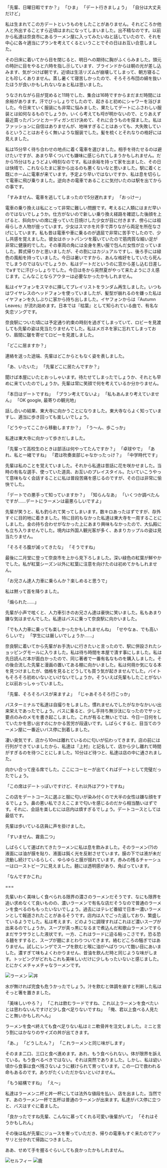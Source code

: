 <!-- textlint-disable -->

「先輩、日曜日暇ですか？」 
「ひま」
「デート行きましょう」
「自分は大丈夫だけど」

私は生まれてこの方デートというものをしたことがありません。それどころか他人と外出することすら近頃はまれになってしまいました。出不精なのです。以前から私達は奈良市にあるラーメン屋に入ってみたいねと話していたので、それを中心に各々適当にプランを考えてくるということでその日はお互い合意しました。

その日床に着いてから目を閉じると、明日への期待に胸がふくらみました。頭元の時計に目をやると六時を指し示しています、ブラインドからは朝の光が差し込みます、気がつけば朝です。近頃は生活リズムが崩壊してしまって、朝方寝ることも珍しくありません。蒸し暑くて寝苦しかったので、そろそろ布団の綿を抜いたほうが良いかもしれないなぁと私は思いました。

うなされながら目が覚めると11時でした、集合は16時ですからまだまだ時間には余裕があります。汗でびっしょりでしたので、起きると初めにシャワーを浴びました。今日来ていく服装にも非常に悩みました、果たしてデートにふさわしい服装とは如何なるものでしょうか。いくら考えても埒が明かないので、とりあえず最近買ったパンツとカーディガンだけ決めて、それに合うものを探ました。私はファッションに自信はありませんが、地味すぎることはあっても、大失敗しているということはおそらく無いような服装でした。髪を梳くとそれなりの格好には見えました。

私は15分早く待ち合わせの地点に着く電車を選びました。相手を待たせるのは避けたいですが、あまり早くついても嫌味に感じられてしまうかもしれません。だから15分はちょうどよい時刻なのです。私は余裕を持って家を出ました、その日は快晴で、これならたまに家から出るのも悪くないなと思いました。駅に着くと既にホームに電車が来ています。予定より早いではないですか、私は息を切らして電車に飛び乗りました。逆向きの電車であることに気付いたのは駅を出てからの事です。 

「すみません、電車を逃してしまったので5分遅れます」 
「おっけー」

電車の乗り換えは私にとって非常に難しい問題です。考えるに人類にはまだ早いのではないでしょうか。仕方がないので新しい乗り換え経路を確認した後顔を上げると、斜向かいの席に座っていた日焼けした少女が目に付きます、傍らには祖母らしき人物が座っています。少女はスマホを片手で弄りながら両足を所在なさげにしています。私も昔は電車や車に乗るのが退屈で非常に苦手でしたので、少し共感を覚えました。彼女はホットパンツを履いていたので筋肉質な細い足が非常に健康的でした。その車両の角には全身を黒い服で包んだ女性が立っていました。葬式帰りかと思いましたが、その割にはカジュアルですし、後ろ手には緑色の風船を持っていました。今日は暑いですから、あんな格好をしていたら死んでしまうのではないでしょうか、私はデートだというのに窓から差し込む日差しでaすでに汗びっしょりでした。今日は冬から突然夏がやって来たようにさえ感じます。こんなことならアウターは必要なかったかもしれません。

私はイヤフォンをスマホに挿してプレイリストをランダム再生しました。いつもはワイヤレスのヘッドフォンを使っていましたが、髪型が崩れるのを嫌った私はイヤフォンを久しぶりに家から持ち出しました。イヤフォンからは『Autumn Leaves』が流れ始めます。日本では『枯葉』として知られている曲で、有名な失恋ソングです。 

奈良駅についた頃には予定通り約束の時刻を過ぎてしまっていて、ロビーを見渡しても先輩の姿は見当たりませんでした。私はメガネを家に忘れてしまっており、眉間に皺を寄せてロビーを見渡しました。

「どこに居ますか？」

連絡を送った途端、先輩はどこからともなく姿を表しました。

「あ、いたいた」
「先輩どこに居たんですか？」

聞けば本屋にいたとおっしゃいます。待たせてしまったでしょうか、それとも早めに来ていたのでしょうか。先輩は常に笑顔で何を考えているか分かりません。

「本日はデートですね」
「プラン考えてないよ」
「私もあんまり考えていません」
「OK google, 最寄りの観光地」

話し合いの結果、東大寺に向かうことになりました。東大寺ならよく知っていますし、適当に歩き回っても楽しいでしょう。

「どうやってここから移動しますか？」
「う〜ん、歩こっか」

私達は東大寺に向かって歩きだしました。

「先輩って高校生のときは部活は何やってたんですか？」
「卓球やで」
「あれ、私と一緒ですね」
「君は吹奏楽部じゃなかったっけ？」
「中学時代です」

先輩は私のことを覚えていました。それから私達は昔話に花を咲かせました。当時の有名な選手、使っていた道具、お互いのプレイスタイル。たいていこうやって意味もなく会話することに私は普段苦痛を感じるのですが、その日は非常に愉快でした。

「デートでの悪手って知っていますか？」
「知らんなあ」
「いくつか調べたんですが……デートにラーメンは最悪らしいですよ」

先輩が笑うと、私も釣られて笑ってしまいます。数キロあったはずですが、存外すぐに目的地に着きました。特に目的もなかった私達は東大寺を一周することにしました。金の持ち合わせがなかった上にあまり興味もなかったので、大仏殿にも立ち入りませんでした。境内は外国人観光客が多く、あまりカップルの姿は見当たりません。

「そろそろ腹が減ってきたな」
「そうですね」

最後に二月堂に登って奈良市を上から見下ろしました。深い緑色の紅葉が鮮やかでした。私が紅葉シーズン以外に紅葉に注意を向けたのは初めてかもしれません。

「お兄さん達人力車に乗らんか？楽しめると思うで」

私は黙って首を降りました。

「煽られた……」

先輩が小声で呟くと、人力車引きのお兄さん達は豪快に笑いました。私もあまり嫌な気はませんでした。私達はバスに乗って奈良駅に向かいました。

「でも人力車に乗っても楽しかったかもしれませんね」
「せやなぁ、でも高いらしいで」
「学生には厳しいでしょうか……」

奈良駅に着いてから先輩がお手洗いに行きたいと言ったので、駅に併設されたショッピングモールに入りました。私は待ち時間を本屋で潰す事にしました。私は先日読んだ本が面白かったので、同じ著者で一番有名なものを購入しました。その後合流した先輩と漫画の置いてある棚に向かいました。私は何冊か気になる本を見つけましたが、価格を見るとどうしても買う気が起きませんでした。バイトもそろそろ初めいないといけないでしょうか。そういえば先輩もしたことがないと以前おっしゃっていました。

「先輩、そろそろバスが来ますよ」
「じゃあそろそろ行こっか」

バスターミナルで私達は自撮りをしました。慣れませんでしたがなかなかいい出来栄えであったでしょう。バスに乗ると、少し手持ち無沙汰になったのでサッと要点のみのメモを書き起こしました。これが有ると無いとでは、今日一日何をしていたかを思い出すのにかかる苦労が段違いです。しばらくすると、目当てのラーメン屋に一番近いバス停に到着しました。

凄い臭気です、店から10mは離れているのに匂いが伝わってきます。店の前には行列ができていましたから、私達は『上村』と記名して、店から少し離れて時間がすぎるのを待つことにしました。10分ほど待つと、私達は店の中に通されました。

向かい合って座る席でした。ここにコーヒーが出てくればデートとして完璧だったでしょう。

「この席はデートっぽいですけど、それ以外はアウトですね」


この店をデートコースに選ぶと服に匂いが染み付くので大半の女性は嫌な顔をするでしょう。鼻の悪い私でさえここまで匂いを感じるのだから相当酷いはずです。それに、会話を楽しむには店内は煩すぎるでしょう。デートコースとしては最低です。

先輩は歩いている店員に声を掛けました。

「すいません、霧島二つ」

しばらくして運ばれてきたラーメンに私は息を飲みました。そのラーメン(?)の液面には油が膜を貼り、液面は鈍く光を反射させています。膜の下では液が未だ流動し続けているらしく、ゆらゆらと膜が揺れています。赤みの残るチャーシューはローストビーフに見えました。麺には透明感があり、角ばっています。

「なんですかこれ」

===

先輩いわく美味しく食べられる限界の濃さのラーメンだそうです、なにも限界を追い求めなくて良いものの、濃いラーメンで有名な店だそうなので普通のラーメンを食べるのももったいないでしょう。過去にはテレビ番組で日本一濃いラーメンとして報道されたことがあるそうです。店内は人でごった返しており、繁盛しているようでした。私は考えます、どのように調理すればこれほど濃いスープが出来るのでしょうか。スープが真っ黒になるまで煮込んだ和歌山ラーメンですらまだサラサラとした液状です。一方、これはラードに迫る粘っこさです。恐る恐る麺をすすると、スープが麺にまとわりついてきます。絡むどころの騒ぎではありません。試しにレンゲでスープを飲むと喉に油がへばりついて酷い目にあいました。濃すぎて味もよくわかりません、昔油を飲んだ時と同じような味がします。トッピングがどれもこれも美味しいだけに少しもったいないと感じました。とにかくメチャメチャなラーメンです。

![ラーメン](../../static/img/C_ramen.jpg)
![丼](../../static/img/C_don.jpg)

水が無ければ完食も危うかったでしょう。汁を飲むと体調を崩すと判断した私はそっと箸を置きました。

「美味しいやろ？」
「これは飲むラードですね、これ以上ラーメンを食べたいとは思わないんですけど少し食べ足りないですね」
「俺、君以上食べる人見たこと無いかもしれへん」

ラーメンを食べ終えても食べ足りない私はミニ軟骨丼を注文しました。ミニと言う割にはかなりのサイズの丼が出てきます。

「あ、」
「どうしたん？」
「これラーメンと同じ味がします」

そのまま二口、三口と食べ進めます。あれ、もう食べられない。体が限界を訴えている。もう食べるべきではない。それは突然でありました。しかし、私は幼い頃から食事は食べ残さないように躾けられて育っています。この一口で救われる命もあるのです。ありがたくいただかないといけません。

「もう結構ですね」
「え〜」

私達はラーメンニ杯と丼一杯にしては法外な値段を払い、店を出ました。当然です、あのラーメン一杯で五杯は普通のラーメンが出来ます。私達がバス停に立つと、バスはすぐに着ました。

「良かったですね先輩、こんなに慕ってくれる可愛い後輩がいて」
「それはそうかもしれん」

その後は私が先輩にジュースを奢っていただき、帰りの電車もすぐ来たのでアッサリと分かれて帰路につきました。

ああ、せめて手を握るぐらいしても良かったかもしれません。

![セルフィー](../../static/img/C_selfy.jpg)
![鹿](../../static/img/C_鹿.jpg)

